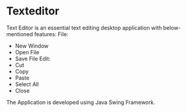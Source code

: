 # Texteditor
Text Editor is an essential text editing desktop application with below-mentioned features:
File:
  - New Window
  - Open File
  - Save File
Edit:
  - Cut
  - Copy
  - Paste
  - Select All
  - Close

The Application is developed using Java Swing Framework.
